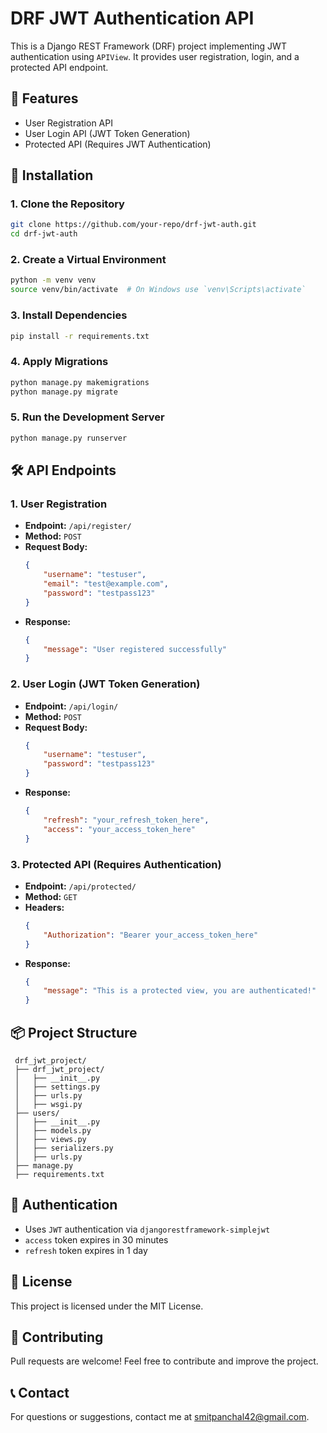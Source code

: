 # DRF JWT Authentication API

This is a Django REST Framework (DRF) project implementing JWT authentication using `APIView`. It provides user registration, login, and a protected API endpoint.

## 🚀 Features
- User Registration API
- User Login API (JWT Token Generation)
- Protected API (Requires JWT Authentication)

## 📌 Installation

### 1. Clone the Repository
```sh
git clone https://github.com/your-repo/drf-jwt-auth.git
cd drf-jwt-auth
```

### 2. Create a Virtual Environment
```sh
python -m venv venv
source venv/bin/activate  # On Windows use `venv\Scripts\activate`
```

### 3. Install Dependencies
```sh
pip install -r requirements.txt
```

### 4. Apply Migrations
```sh
python manage.py makemigrations
python manage.py migrate
```

### 5. Run the Development Server
```sh
python manage.py runserver
```

## 🛠 API Endpoints

### 1. **User Registration**
- **Endpoint:** `/api/register/`
- **Method:** `POST`
- **Request Body:**
  ```json
  {
      "username": "testuser",
      "email": "test@example.com",
      "password": "testpass123"
  }
  ```
- **Response:**
  ```json
  {
      "message": "User registered successfully"
  }
  ```

### 2. **User Login (JWT Token Generation)**
- **Endpoint:** `/api/login/`
- **Method:** `POST`
- **Request Body:**
  ```json
  {
      "username": "testuser",
      "password": "testpass123"
  }
  ```
- **Response:**
  ```json
  {
      "refresh": "your_refresh_token_here",
      "access": "your_access_token_here"
  }
  ```

### 3. **Protected API (Requires Authentication)**
- **Endpoint:** `/api/protected/`
- **Method:** `GET`
- **Headers:**
  ```json
  {
      "Authorization": "Bearer your_access_token_here"
  }
  ```
- **Response:**
  ```json
  {
      "message": "This is a protected view, you are authenticated!"
  }
  ```

## 📦 Project Structure
```
 drf_jwt_project/
 ├── drf_jwt_project/
 │   ├── __init__.py
 │   ├── settings.py
 │   ├── urls.py
 │   ├── wsgi.py
 ├── users/
 │   ├── __init__.py
 │   ├── models.py
 │   ├── views.py
 │   ├── serializers.py
 │   ├── urls.py
 ├── manage.py
 ├── requirements.txt
```

## 🔑 Authentication
- Uses `JWT` authentication via `djangorestframework-simplejwt`
- `access` token expires in 30 minutes
- `refresh` token expires in 1 day

## 📜 License
This project is licensed under the MIT License.

## 🙌 Contributing
Pull requests are welcome! Feel free to contribute and improve the project.

## 📞 Contact
For questions or suggestions, contact me at [smitpanchal42@gmail.com](mailto:smitpanchal42@gmail.com).